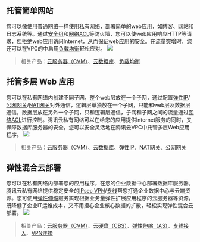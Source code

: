 ##  托管简单网站
您可以像使用普通网络一样使用私有网络，部署简单的web应用，如博客、网站和日志系统等。通过[安全组](https://www.qcloud.com/doc/product/213/500)和[网络ACL](https://www.qcloud.com/doc/product/215/5132)等防火墙，您可以使web应用响应HTTP等请求，但拒绝web应用访问Internet，从而保证web应用的安全。在流量突增时，您还可以在VPC的中启用[负载均衡](https://www.qcloud.com/doc/product/214/524)轻松应对。
![](//mccdn.qcloud.com/static/img/23729e8b1f865148f8851e82db3cfff5/image.png)
>相关产品：[云服务器（CVM）](https://www.qcloud.com/doc/product/213/495)、[云数据库](https://www.qcloud.com/doc/product/236/3188)、[负载均衡](https://www.qcloud.com/doc/product/214/524)

##  托管多层 Web 应用
您可以在私有网络内创建不同子网，整个web层放在一个子网，通过配置[弹性IP](https://www.qcloud.com/doc/product/213/1941)/[公网网关](https://www.qcloud.com/doc/product/215/4972)/[NAT网关](https://www.qcloud.com/doc/product/215/4975)对外通信，逻辑层单独放在一个子网，只能和web层及数据层通信，数据层放在另外一个子网，只和逻辑层通信，子网和子网之间的流量通过[网络ACL](https://www.qcloud.com/doc/product/215/5132)进行控制。腾讯云私有网络可以在给您的应用提供Internet服务的同时，又保障数据库服务器的安全，您可以安全灵活地在腾讯云VPC中托管多层Web应用程序。
![](//mccdn.qcloud.com/static/img/64ac36b8359811995205cba91f788c85/image.png)
>相关产品：[云服务器（CVM）](https://www.qcloud.com/doc/product/213/495)、[云数据库](https://www.qcloud.com/doc/product/236/3188)、[弹性IP](https://www.qcloud.com/doc/product/213/1941)、[NAT网关](https://www.qcloud.com/doc/product/215/4975)、[公网网关](https://www.qcloud.com/doc/product/215/4972)

##  弹性混合云部署
您可以在私有网络内部署您的应用程序，在您的企业数据中心部署数据库服务器。腾讯云私有网络提供稳定安全的[IPsec VPN](https://www.qcloud.com/doc/product/215/4956)/[专线](https://www.qcloud.com/doc/product/215/4976)帮您打通企业数据中心与云端资源。您可使用[弹性伸缩](https://www.qcloud.com/doc/product/377/3154)服务实现根据业务量弹性扩展应用程序的云服务器等资源，既降低了企业IT运维成本，又不用担心企业核心数据的扩散，轻松实现弹性混合云部署。
![](//mccdn.qcloud.com/static/img/23ac09921e7876e6d33d75704dc7f6db/image.png)
>相关产品：[云服务器（CVM）](https://www.qcloud.com/doc/product/213/495)、[云硬盘（CBS）](https://www.qcloud.com/doc/product/362/2345)、[弹性伸缩（AS）](https://www.qcloud.com/doc/product/377/3154)、[专线接入](https://www.qcloud.com/doc/product/215/4976)、[VPN连接](https://www.qcloud.com/doc/product/215/4956)
